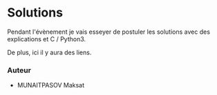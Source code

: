 # Solutions

Pendant l'évènement je vais esseyer de postuler les solutions avec des explications et C / Python3.

De plus, ici il y aura des liens.

### Auteur
- MUNAITPASOV Maksat
